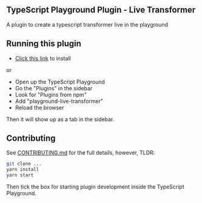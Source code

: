 ## TypeScript Playground Plugin - Live Transformer

A plugin to create a typescript transformer live in the playground

## Running this plugin

- [Click this link](https://www.staging-typescript.org/play?install-plugin=playground-live-transformer) to install

or

- Open up the TypeScript Playground
- Go the "Plugins" in the sidebar
- Look for "Plugins from npm"
- Add "playground-live-transformer"
- Reload the browser

Then it will show up as a tab in the sidebar.

## Contributing

See [CONTRIBUTING.md](./CONTRIBUTING.md) for the full details, however, TLDR:

```sh
git clone ...
yarn install
yarn start
```

Then tick the box for starting plugin development inside the TypeScript Playground.
